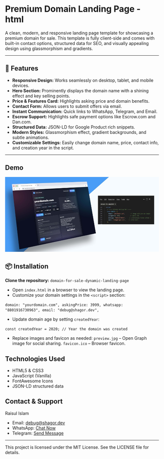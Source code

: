 # Premium Domain Landing Page - html

A clean, modern, and responsive landing page template for showcasing a premium domain for sale. This template is fully client-side and comes with built-in contact options, structured data for SEO, and visually appealing design using glassmorphism and gradients.

---

## 🚀 Features
- **Responsive Design:** Works seamlessly on desktop, tablet, and mobile devices.  
- **Hero Section:** Prominently displays the domain name with a shining effect and key selling points.  
- **Price & Features Card:** Highlights asking price and domain benefits.  
- **Contact Form:** Allows users to submit offers via email.  
- **Instant Communication:** Quick links to WhatsApp, Telegram, and Email.  
- **Escrow Support:** Highlights safe payment options like Escrow.com and Dan.com.  
- **Structured Data:** JSON-LD for Google Product rich snippets.  
- **Modern Styles:** Glassmorphism effect, gradient backgrounds, and subtle animations.  
- **Customizable Settings:** Easily change domain name, price, contact info, and creation year in the script.

---

## Demo
![Preview](mockup.jpg)

## 📦 Installation
**Clone the repository:** `domain-for-sale-dynamic-landing-page`
- Open `index.html` in a browser to view the landing page.
- Customize your domain settings in the `<script>` section:

`domain: "yourdomain.com",
  askingPrice: 3999,
  whatsapp: "8801916730963",
  email: "debug@shagor.dev",`
- Update domain age by setting `createdYear`:

`const createdYear = 2020; // Year the domain was created`
- Replace images and favicon as needed: `preview.jpg` – Open Graph image for social sharing. `favicon.ico` – Browser favicon.

## Technologies Used
- HTML5 & CSS3
- JavaScript (Vanilla)
- FontAwesome Icons
- JSON-LD structured data

## Contact & Support
Raisul Islam
- Email: debug@shagor.dev
- WhatsApp: [Chat Now](https://api.whatsapp.com/message/5VQWI3F5ZF4PD1)
- Telegram: [Send Message](https://t.me/shagor447)

---

This project is licensed under the MIT License. See the LICENSE file for details.
